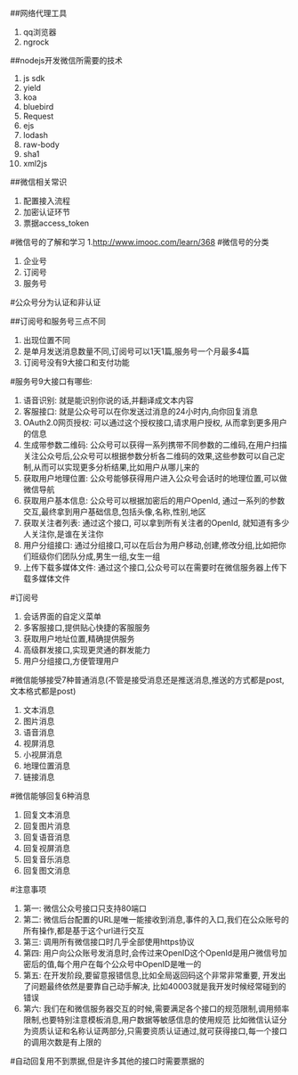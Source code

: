 ##网络代理工具
1. qq浏览器
2. ngrock

##nodejs开发微信所需要的技术
1. js sdk
2. yield
3. koa
4. bluebird
5. Request
6. ejs
7. lodash
8. raw-body
9. sha1
10. xml2js


##微信相关常识
1. 配置接入流程
2. 加密认证环节
3. 票据access_token

#微信号的了解和学习
1.http://www.imooc.com/learn/368
#微信号的分类
1. 企业号
2. 订阅号
3. 服务号

#公众号分为认证和非认证

##订阅号和服务号三点不同
1. 出现位置不同
2. 是单月发送消息数量不同,订阅号可以1天1篇,服务号一个月最多4篇
3. 订阅号没有9大接口和支付功能

#服务号9大接口有哪些:
1. 语音识别: 就是能识别你说的话,并翻译成文本内容
2. 客服接口: 就是公众号可以在你发送过消息的24小时内,向你回复消息
3. OAuth2.0网页授权: 可以通过这个授权接口,请求用户授权, 从而拿到更多用户的信息
4. 生成带参数二维码: 公众号可以获得一系列携带不同参数的二维码,在用户扫描关注公众号后,公众号可以根据参数分析各二维码的效果,这些参数可以自己定制,从而可以实现更多分析结果,比如用户从哪儿来的
5. 获取用户地理位置: 公众号能够获得用户进入公众号会话时的地理位置,可以做微信导航
6. 获取用户基本信息: 公众号可以根据加密后的用户OpenId, 通过一系列的参数交互,最终拿到用户基础信息,包括头像,名称,性别,地区
7. 获取关注者列表: 通过这个接口, 可以拿到所有关注者的OpenId, 就知道有多少人关注你,是谁在关注你
8. 用户分组接口: 通过分组接口,可以在后台为用户移动,创建,修改分组,比如把你们班级你们团队分成,男生一组,女生一组
9. 上传下载多媒体文件: 通过这个接口,公众号可以在需要时在微信服务器上传下载多媒体文件


#订阅号
1. 会话界面的自定义菜单
2. 多客服接口,提供贴心快捷的客服服务
3. 获取用户地址位置,精确提供服务
4. 高级群发接口,实现更灵通的群发能力
5. 用户分组接口,方便管理用户

#微信能够接受7种普通消息(不管是接受消息还是推送消息,推送的方式都是post,文本格式都是post)
1. 文本消息
2. 图片消息
3. 语音消息
4. 视屏消息
5. 小视屏消息
6. 地理位置消息
7. 链接消息

#微信能够回复6种消息
1. 回复文本消息
2. 回复图片消息
3. 回复语音消息
4. 回复视屏消息
5. 回复音乐消息
6. 回复图文消息

#注意事项
1. 第一: 微信公众号接口只支持80端口
2. 第二: 微信后台配置的URL是唯一能接收到消息,事件的入口,我们在公众账号的所有操作,都是基于这个url进行交互
3. 第三: 调用所有微信接口时几乎全部使用https协议
4. 第四: 用户向公众账号发消息时,会传过来OpenID这个OpenId是用户微信号加密后的值,每个用户在每个公众号中OpenID是唯一的
5. 第五: 在开发阶段,要留意报错信息,比如全局返回码这个非常非常重要, 开发出了问题最终依然是要靠自己动手解决, 比如40003就是我开发时候经常碰到的错误
6. 第六: 我们在和微信服务器交互的时候,需要满足各个接口的规范限制,调用频率限制,也要特别注意模板消息,用户数据等敏感信息的使用规范
        比如微信认证分为资质认证和名称认证两部分,只需要资质认证通过,就可获得接口,每一个接口的调用次数是有上限的


#自动回复用不到票据,但是许多其他的接口时需要票据的













































































